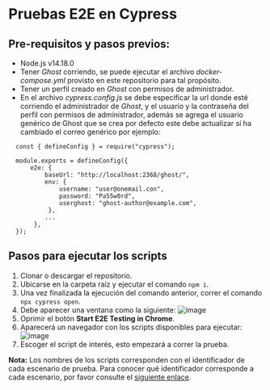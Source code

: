 # Pruebas E2E en Cypress

## Pre-requisitos y pasos previos:
- Node.js v14.18.0
- Tener *Ghost* corriendo, se puede ejecutar el archivo *docker-compose.yml* provisto en este repositorio para tal propósito.
- Tener un perfil creado en *Ghost* con permisos de administrador.
- En el archivo *cypress.config.js* se debe especificar la url donde esté corriendo el administrador de *Ghost*, y el usuario y la contraseña del perfil con permisos de administrador, además se agrega el usuario genérico de Ghost que se crea por defecto este debe actualizar sí ha cambiado el correo genérico por ejemplo:

~~~
  const { defineConfig } = require("cypress");

  module.exports = defineConfig({
      e2e: {
          baseUrl: "http://localhost:2368/ghost/",
          env: {
              username: "user@onemail.con",
              password: "Pa55w0rd",
              userghost: "ghost-author@example.com",
           },
          ...
       },
  });
~~~

## Pasos para ejecutar los scripts
1. Clonar o descargar el repositorio.
2. Ubicarse en la carpeta raíz y ejecutar el comando `npm i`.
3. Una vez finalizada la ejecución del comando anterior, correr el comando `npx cypress open`.
4. Debe aparecer una ventana como la siguiente:
![image](https://user-images.githubusercontent.com/17149432/236364140-09b8c0e1-d937-4b30-a6cf-1ed9caf925f2.png)
5. Oprimir el botón **Start E2E Testing in Chrome**.
6. Aparecerá un navegador con los scripts disponibles para ejecutar:
![image](https://user-images.githubusercontent.com/17149432/236364324-ae425d21-29e6-4c9b-bf31-2ced190cc312.png)
7. Escoger el script de interés, esto empezará a correr la prueba.

**Nota:** Los nombres de los scripts corresponden con el identificador de cada escenario de prueba. Para conocer qué identificador corresponde a cada escenario, por favor consulte el [siguiente enlace](https://github.com/Molvilada/Pruebas_E2E_Grupo_17/wiki/Escenarios-de-prueba).

